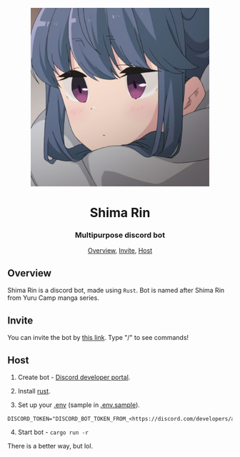 <p align="center">
   <img width=400px src="assets/avatar.png" alt="Bot logo">
   <h1 align="center">Shima Rin</h1>
   <h3 align="center">Multipurpose discord bot</h3>
</p>

<p align="center">
   <a href="#overview">Overview</a>,
   <a href="#invite">Invite</a>,
   <a href="#host">Host</a>
</p>

## Overview

Shima Rin is a discord bot, made using `Rust`. Bot is named after Shima Rin from
Yuru Camp manga series.

## Invite

You can invite the bot by
[this link](https://discord.com/api/oauth2/authorize?client_id=1038694628490235904&permissions=1806070770950&scope=applications.commands%20bot).
Type "/" to see commands!

## Host

1. Create bot -
   [Discord developer portal](https://discord.com/developers/applications).

2. Install [rust](https://www.rust-lang.org/).

3. Set up your [.env](.env.sample) (sample in [.env.sample](.env.sample)).

```env
DISCORD_TOKEN="DISCORD_BOT_TOKEN_FROM_<https://discord.com/developers/applications>"
```

4. Start bot - `cargo run -r`

There is a better way, but lol.
